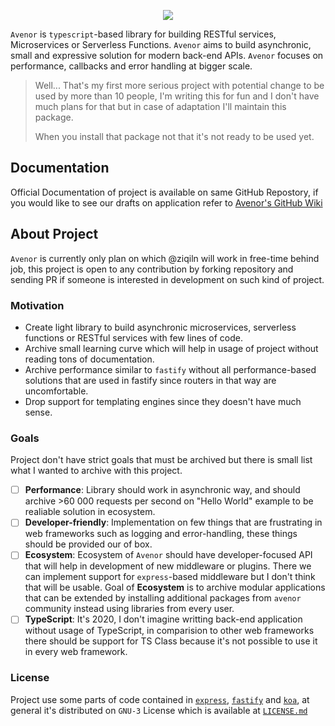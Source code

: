 <p align="center">
  <img src="./assets/banner.png">
</p>

`Avenor` is `typescript`-based library for building RESTful services, Microservices or Serverless Functions. `Avenor`
aims to build asynchronic, small and expressive solution for modern back-end APIs. `Avenor` focuses on performance,
callbacks and error handling at bigger scale.

> Well... That's my first more serious project with potential change to be used by more than 10 people, I'm writing this
> for fun and I don't have much plans for that but in case of adaptation I'll maintain this package.
>
> When you install that package not that it's not ready to be used yet.

## Documentation

Official Documentation of project is available on same GitHub Repostory, if you would like to see our drafts on
application refer to [Avenor's GitHub Wiki](https://github.com/ZiQiLN/avenor/wiki)

## About Project

`Avenor` is currently only plan on which @ziqiln will work in free-time behind job, this project is open to any
contribution by forking repository and sending PR if someone is interested in development on such kind of project.

### Motivation

-  Create light library to build asynchronic microservices, serverless functions or RESTful services with few lines of
   code.
-  Archive small learning curve which will help in usage of project without reading tons of documentation.
-  Archive performance similar to `fastify` without all performance-based solutions that are used in fastify since
   routers in that way are uncomfortable.
-  Drop support for templating engines since they doesn't have much sense.

### Goals

Project don't have strict goals that must be archived but there is small list what I wanted to archive with this
project.

-  [ ] **Performance**: Library should work in asynchronic way, and should archive >60 000 requests per second on "Hello
       World" example to be realiable solution in ecosystem.
-  [ ] **Developer-friendly**: Implementation on few things that are frustrating in web frameworks such as logging and
       error-handling, these things should be provided our of box.
-  [ ] **Ecosystem**: Ecosystem of `Avenor` should have developer-focused API that will help in development of new
       middleware or plugins. There we can implement support for `express`-based middleware but I don't think that will
       be usable. Goal of **Ecosystem** is to archive modular applications that can be extended by installing additional
       packages from `avenor` community instead using libraries from every user.
-  [ ] **TypeScript**: It's 2020, I don't imagine writting back-end application without usage of TypeScript, in
       comparision to other web frameworks there should be support for TS Class because it's not possible to use it in
       every web framework.

### License

Project use some parts of code contained in [`express`](https://expressjs.com/), [`fastify`](https://www.fastify.io/)
and [`koa`](https://koajs.com/), at general it's distributed on `GNU-3` License which is available at
[`LICENSE.md`](./LICENSE)
